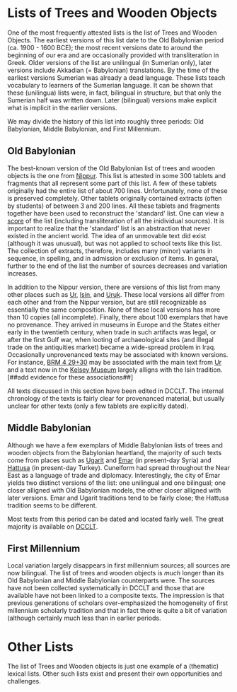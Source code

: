 # Lists of Trees and Wooden Objects
One of the most frequently attested lists is the list of Trees and Wooden Objects. The earliest versions of this list date to the Old Babylonian period (ca. 1900 - 1600 BCE); the most recent versions date to around the beginning of our era and are occasionally provided with transliteration in Greek. Older versions of the list are unilingual (in Sumerian only), later versions include Akkadian (= Babylonian) translations. By the time of the earliest versions Sumerian was already a dead language. These lists teach vocabulary to learners of the Sumerian language. It can be shown that these (unilingua) lists were, in fact, bilingual in structure, but that only the Sumerian half was written down. Later (bilingual) versions make explicit what is implicit in the earlier versions.

We may divide the history of this list into roughly three periods: Old Babylonian, Middle Babylonian, and First Millennium.

## Old Babylonian
The best-known version of the Old Babylonian list of trees and wooden objects is the one from [Nippur](http://oracc.org/dcclt/Q000039). This list is attested in some 300 tablets and fragments that all represent some part of this list. A few of these tablets originally had the entire list of about 700 lines. Unfortunately, none of these is preserved completely. Other tablets originally contained extracts (often by students) of between 3 and 200 lines. All these tablets and fragments together have been used to reconstruct the 'standard' list. One can view a [score](http://oracc.org/dcclt/Q000039/score) of the list (including transliteration of all the inidividual sources). It is important to realize that the 'standard' list is an abstraction that never existed in the ancient world. The idea of an unmovable text did exist (although it was unusual), but was not applied to school texts like this list. The collection of extracts, therefore, includes many (minor) variants in sequence, in spelling, and in admission or exclusion of items. In general, further to the end of the list the number of sources decreases and variation increases.

In addition to the Nippur version, there are versions of this list from many other places such as [Ur](http://oracc.org/dcclt/P346714,P346865,P346866), [Isin](http://oracc.org/dcclt/P459217,P459218,P459216), and [Uruk](http://oracc.org/dcclt/P349171,P349173). These local versions all differ from each other and from the Nippur version, but are still recognizable as essentially the same composition. None of these local versions has more than 10 copies (all incomplete). Finally, there about 100 exemplars that have no provenance. They arrived in museums in Europe and the States either early in the twentieth century, when trade in such artifacts was legal, or after the first Gulf war, when looting of archaeological sites (and illegal trade on the antiquities market) became a wide-spread problem in Iraq. Occasionally unprovenanced texts may be associated with known versions. For instance, [BRM 4 29+30](http://oracc.org/dcclt/P250364) may be associated with the main text from [Ur](http://oracc.org/dcclt/P346714) and a text now in the [Kelsey Museum](http://oracc.org/dcclt/P235262) largely alligns with the Isin tradition. [##add evidence for these associations##]

All texts discussed in this section have been edited in DCCLT. The internal chronology of the texts is fairly clear for provenanced material, but usually unclear for other texts (only a few tablets are explicitly dated).

## Middle Babylonian
Although we have a few exemplars of Middle Babylonian lists of trees and wooden objects from the Babylonian heartland, the majority of such texts come from places such as [Ugarit](http://oracc.org/dcclt/lexicallistsperiods/middlebabylonian/ugarit/index.html) and [Emar](http://oracc.org/dcclt/lexicallistsperiods/middlebabylonian/emar/index.html) (in present-day Syria) and [Hattusa](http://oracc.org/dcclt/lexicallistsperiods/middlebabylonian/hattusha/index.html) (in present-day Turkey). Cuneiform had spread throughout the Near East as a language of trade and diplomacy. Interestingly, the city of Emar yields two distinct versions of the list: one unilingual and one bilingual; one closer alligned with Old Babylonian models, the other closer alligned with later versions. Emar and Ugarit traditions tend to be fairly close; the Hattusa tradition seems to be different.

Most texts from this period can be dated and located fairly well. The great majority is available on [DCCLT](http://oracc.org/dcclt).

## First Millennium
Local variation largely disappears in first millennium sources; all sources are now bilingual. The list of trees and wooden objects is *much* longer than its Old Babylonian and Middle Babylonian counterparts were. The sources have not been collected systematically in DCCLT and those that are available have not been linked to a composite texts. The impression is that previous generations of scholars over-emphasized the homogeneity of first millennium scholarly tradition and that in fact there is quite a bit of variation (although certainly much less than in earlier periods.

# Other Lists
The list of Trees and Wooden objects is just one example of a (thematic) lexical lists. Other such lists exist and present their own opportunities and challenges.

